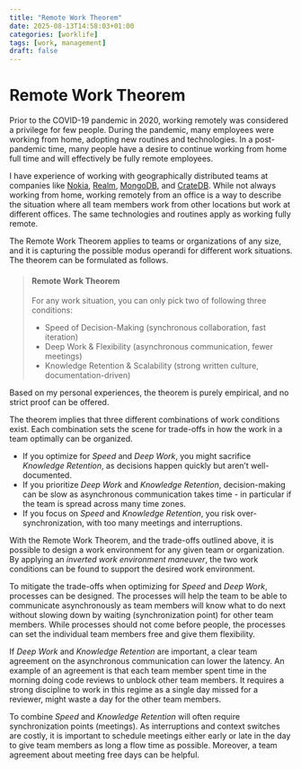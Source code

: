 ```yaml
---
title: "Remote Work Theorem"
date: 2025-08-13T14:58:03+01:00
categories: [worklife]
tags: [work, management]
draft: false
---
```


# Remote Work Theorem

Prior to the COVID-19 pandemic in 2020, working remotely was considered a privilege for few people. During the pandemic, many employees were working from home, adopting new routines and technologies. In a post-pandemic time, many people have a desire to continue working from home full time and will effectively be fully remote employees.

I have experience of working with geographically distributed teams at companies like [Nokia](https://www.nokia.com/), [Realm](https://en.wikipedia.org/wiki/Realm_(database)), [MongoDB](https://www.mongodb.com), and [CrateDB](https://cratedb.com/). While not always working from home, working remotely from an office is a way to describe the situation where all team members work from other locations but work at different offices. The same technologies and routines apply as working fully remote.

The Remote Work Theorem applies to teams or organizations of any size, and it is capturing the possible modus operandi for different work situations. The theorem can be formulated as follows.

> #### Remote Work Theorem
> For any work situation, you can only pick two of following three conditions:
>
> * Speed of Decision-Making (synchronous collaboration, fast iteration)
> * Deep Work & Flexibility (asynchronous communication, fewer meetings)
> * Knowledge Retention & Scalability (strong written culture, documentation-driven)

Based on my personal experiences, the theorem is purely empirical, and no strict proof can be offered.

The theorem implies that three different combinations of work conditions exist. Each combination sets the scene for trade-offs in how the work in a team optimally can be organized.

* If you optimize for *Speed* and *Deep Work*, you might sacrifice *Knowledge Retention*, as decisions happen quickly but aren’t well-documented.
* If you prioritize *Deep Work* and *Knowledge Retention*, decision-making can be slow as asynchronous communication takes time - in particular if the team is spread across many time zones.
* If you focus on *Speed* and *Knowledge Retention*, you risk over-synchronization, with too many meetings and interruptions.

With the Remote Work Theorem, and the trade-offs outlined above, it is possible to design a work environment for any given team or organization. By applying an *inverted work environment maneuver*, the two work conditions can be found to support the desired work environment.

To mitigate the trade-offs when optimizing for *Speed* and *Deep Work*, processes can be designed. The processes will help the team to be able to communicate asynchronously as team members will know what to do next without slowing down by waiting (synchronization point) for other team members. While processes should not come before people, the processes can set the individual team members free and give them flexibility.

If *Deep Work* and *Knowledge Retention* are important, a clear team agreement on the asynchronous communication can lower the latency. An example of an agreement is that each team member spent time in the morning doing code reviews to unblock other team members. It requires a strong discipline to work in this regime as a single day missed for a reviewer, might waste a day for the other team members.

To combine *Speed* and *Knowledge Retention* will often require synchronization points (meetings). As interruptions and context switches are costly, it is important to schedule meetings either early or late in the day to give team members as long a flow time as possible. Moreover, a team agreement about meeting free days can be helpful.
